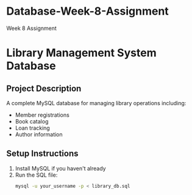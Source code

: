 # Database-Week-8-Assignment
Week 8 Assignment

# Library Management System Database

## Project Description
A complete MySQL database for managing library operations including:
- Member registrations
- Book catalog
- Loan tracking
- Author information

## Setup Instructions
1. Install MySQL if you haven't already
2. Run the SQL file:
   ```bash
   mysql -u your_username -p < library_db.sql


   
